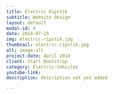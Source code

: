 ```yaml
---
title: Electric Ripstik
subtitle: Website Design
layout: default
modal-id: 4
date: 2014-07-15
img: electric-ripstik.jpg
thumbnail: electric-ripstik.jpg
alt: image-alt
project-date: April 2014
client: Start Bootstrap
category: Electric-Vehicles
youtube-link:
description: description not yet added

---
```

